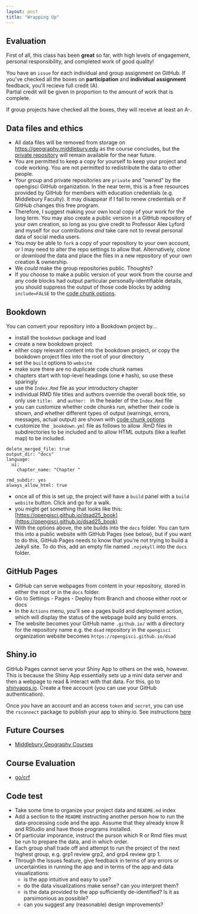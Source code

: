 ```yaml
---
layout: post
title: "Wrapping Up"
---
```


## Evaluation

First of all, this class has been **great** so far, with high levels of engagement, personal responsibility, and completed work of good quality! 

You have an `issue` for each individual and group assignment on GitHub. If you've checked all the boxes on **participation** and **individual assignment** feedback, you'll recieve full credit (A).  
Partial credit will be given in proportion to the amount of work that is complete.

If group projects have checked all the boxes, they will receive at least an A-. 

## Data files and ethics

- All data files will be removed from storage on https://geography.middlebury.edu as the course concludes, but the [private repository](https://github.com/opengisci/opengisci_restricted) will remain available for the near future.
- You are permitted to keep a copy for yourself to keep your project and code working. You are not permitted to redistribute the data to other people. 
- Your group and private repositories are `private` and "owned" by the opengisci GitHub organization. In the near term, this is a free resources provided by GitHub for members with education credentials (e.g. Middlebury Faculty). It may disappear if I fail to renew credentials or if GitHub changes this free program. 
- Therefore, I suggest making your own local copy of your work for the long term. You may also create a public version in a GitHub repository of your own creation, so long as you give credit to Professor Alex Lyford and myself for our contributions *and* take care not to reveal personal data of social media users.
- You *may* be able to `fork` a copy of your repository to your own account, or I may need to alter the repo settings to allow that. Alternatively, *clone* or *download* the data and place the files in a new repository of your own creation & ownership.
- We *could* make the group repositories public. Thoughts? 
- If you choose to make a public version of your work from the course and any code blocks had output particular personally-identifiable details, you should suppress the output of those code blocks by adding `include=FALSE` to the [code chunk options](https://yihui.org/knitr/options/).

## Bookdown

You can convert your repository into a Bookdown project by...

- install the `bookdown` package and load 
- create a new bookdown project
- either copy relevant content into the bookdown project, or copy the bookdown project files into the root of your directory
- set the `build` options to `website`
- make sure there are no duplicate code chunk names
- chapters start with top-level headings (one `#` hash), so use these sparingly
- use the `Index.Rmd` file as your introductory chapter
- individual RMD file titles and authors override the overall book title, so only use `title: ` and `author: ` in the header of the `Index.Rmd` file
- you can customize whether code chunks run, whether their code is shown, and whether different types of output (warnings, errors, messages, actual output) are shown with [code chunk options](https://yihui.org/knitr/options/)
- customize the `_bookdown.yml` file as follows to allow .RmD files in subdirectories to be included and to allow HTML outputs (like a leaflet map) to be included.

```
delete_merged_file: true
output_dir: "docs"
language:
  ui:
    chapter_name: "Chapter "
    
rmd_subdir: yes
always_allow_html: true
```

- once all of this is set up, the project will have a `build` panel with a `build website` button. Click and go for a walk. 
- you might get something that looks like this: [https://opengisci.github.io/dsad25_book](https://opengisci.github.io/dsad25_book)
- With the options above, the site builds into the `docs` folder. You can turn this into a public website with GitHub Pages (see below), but if you want to do this, GitHub Pages needs to know that you're not trying to build a Jekyll site. To do this, add an empty file named `.nojekyll` into the `docs` folder.

## GitHub Pages

- GitHub can serve webpages from content in your repository, stored in either the root or in the `docs` folder.
- Go to Settings - Pages - Deploy from Branch and choose either root or docs
- In the `Actions` menu, you'll see a pages build and deployment action, which will display the status of the webpage build any build errors.
- The website becomes your GitHub name `.github.io/` with a directory for the repository name e.g. the `dsad` repository in the `opengisci` organization website becomes `https://opengisci.github.io/dsad`

## Shiny.io

GitHub Pages cannot serve your Shiny App to others on the web, however. This is because the Shiny App essentially sets up a mini data server and then a webpage to read & interact with that data. For this, go to [shinyapps.io](https://shinyapps.io). Create a free account (you can use your GitHub authentication).

Once you have an account and an access `token` and `secret`, you can use the `rsconnect` package to publish your app to shiny.io. See instructions [here](https://shiny.posit.co/r/articles/share/shinyapps/)

## Future Courses

- [Middlebury Geography Courses](https://www.middlebury.edu/college/academics/geography)

## Course Evaluation

- [go/crf](https://go.middlebury.edu/crf)

## Code test

- Take some time to organize your project data and `README.md` index
- Add a section to the `README` instructing another person how to run the data-processing code and the app. Assume that they already know R and RStudio and have those programs installed.
- Of particular imporance, instruct the purson which R or Rmd files must be run to prepare the data, and in which order.
- Each group shall trade off and attempt to run the project of the next highest group, e.g. grp1 review grp2, and grp4 review grp 1.
- Through the Issues feature, give feedback in terms of any errors or uncertainties in running the app and in terms of the app and data visualizations:
  - is the app intuitive and easy to use?
  - do the data visualizations make sense? can you interpret them?
  - is the data provided to the app sufficiently de-identified? Is it as parsimonious as possible? 
  - can you suggest any (reasonable) design improvements?

